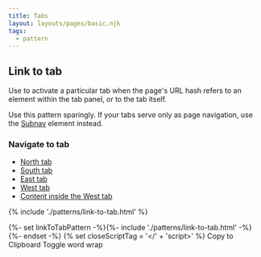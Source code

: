 ```yaml
---
title: Tabs
layout: layouts/pages/basic.njk
tags:
  - pattern
---
```


<script type="module">
  import '@rhds/elements/rh-tabs/rh-tabs.js';
  import '@rhds/elements/rh-code-block/rh-code-block.js';
  import '@rhds/elements/rh-button/rh-button.js';
  import '@rhds/elements/lib/elements/rh-context-picker/rh-context-picker.js';
</script>


## Link to tab

Use to activate a particular tab when the page's URL hash refers to an element
within the tab panel, or to the tab itself.

<rh-alert state="warning">

Use this pattern sparingly. If your tabs serve only as page navigation,
use the [Subnav](/elements/subnavigation) element instead.

</rh-alert>

<nav id="simulate-nav" aria-labelledby="simulate-nav-heading">
  <h3 id="simulate-nav-heading">Navigate to tab</h3>
  <ul>
    <li><a href="#north">North tab</a></li>
    <li><a href="#south">South tab</a></li>
    <li><a href="#east">East tab</a></li>
    <li><a href="#west">West tab</a></li>
    <li><a href="#best">Content inside the West tab</a></li>
  </ul>
</nav>

{% include './patterns/link-to-tab.html' %}

{%- set linkToTabPattern -%}{%- include './patterns/link-to-tab.html' -%}{%- endset -%}
{% set closeScriptTag = '</' + 'script>' %}
<rh-code-block actions="copy">
  <span slot="action-label-copy">Copy to Clipboard</span>
  <span slot="action-label-copy" hidden data-code-block-state="active">Copied!</span>
  <span slot="action-label-wrap">Toggle word wrap</span>
  <span slot="action-label-wrap" hidden data-code-block-state="active">Toggle overflow</span>
<script type="text/html">{{ linkToTabPattern
  | safe
  | replace(closeScriptTag, '</' + closeScriptTag + '<script' + ' type="text/html">' + 'script>')
 }}</script>
</rh-code-block>

[element]: /elements/tabs
[css-props]: /elements/tabs/code/#css-custom-properties

